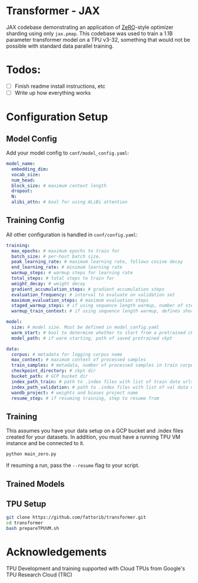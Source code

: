 # Transformer - JAX

JAX codebase demonstrating an application of [ZeRO](https://arxiv.org/abs/1910.02054)-style optimizer sharding using only ```jax.pmap```. This codebase was used to train a 1.1B parameter transformer model on a TPU v3-32, something that would not be possible with standard data parallel training. 

# Todos: 
- [ ] Finish readme install instructions, etc 
- [ ] Write up how everything works 

# Configuration Setup

## Model Config

Add your model config to ```conf/model_config.yaml```:

```yaml
model_name:
  embedding_dim: 
  vocab_size: 
  num_head: 
  block_size: # maximum context length 
  dropout: 
  N: 
  alibi_attn: # bool for using ALiBi attention 
```

## Training Config
All other configuration is handled in ```conf/config.yaml```:

```yaml
training:
  max_epochs: # maximum epochs to train for
  batch_size: # per-host batch size.
  peak_learning_rate: # maximum learning rate, follows cosine decay
  end_learning_rate: # minimum learning rate
  warmup_steps: # warmup steps for learning rate
  total_steps: # total steps to train for
  weight_decay: # weight decay
  gradient_accumulation_steps: # gradient accumulation steps 
  evaluation_frequency: # interval to evaluate on validation set
  maximum_evaluation_steps: # maximum evaluation steps
  staged_warmup_steps: # if using sequence length warmup, number of steps @ shorter CTX
  warmup_train_context: # if using sequence length warmup, defines shorter CTX

model:
  size: # model size. Must be defined in model_config.yaml
  warm_start: # bool to determine whether to start from a pretrained ckpt
  model_path: # if warm starting, path of saved pretrained ckpt

data:
  corpus: # metadata for logging corpus name
  max_context: # maximum context of processed samples
  train_samples: # metadata, number of processed samples in train corpus
  checkpoint_directory: # ckpt dir 
  bucket_path: # GCP bucket dir
  index_path_train: # path to .index files with list of train data urls
  index_path_validation: # path to .index files with list of val data urls
  wandb_project: # weights and biases project name
  resume_step: # if resuming training, step to resume from
```


## Training 
This assumes you have your data setup on a GCP bucket and .index files created for your datasets. In addition, you must have a running TPU VM instance and be connected to it.

```bash 
python main_zero.py
```
If resuming a run, pass the ```--resume``` flag to your script. 

## Trained Models


## TPU Setup

```bash
git clone https://github.com/fattorib/transformer.git
cd transformer 
bash prepareTPUVM.sh
```

# Acknowledgements
TPU Development and training supported with Cloud TPUs from Google's TPU Research Cloud (TRC)

